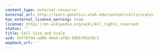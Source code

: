 ```yaml
---
content_type: external-resource
external_url: http://learn.genetics.utah.edu/content/cells/scale/
has_external_license_warning: true
license: https://en.wikipedia.org/wiki/All_rights_reserved
status: ''
title: Cell Size and Scale
uid: 2ef7b7d4-ad8b-4bed-af85-68b5705e39c1
wayback_url: ''
---
```

